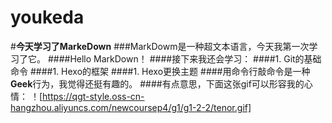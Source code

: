 # youkeda
#**今天学习了MarkeDown**
###MarkDowm是一种超文本语言，今天我第一次学习了它。
####Hello MarkDown！
####接下来我还会学习：
####1. Git的基础命令
####1. Hexo的框架
####1. Hexo更换主题
####用命令行敲命令是一种**Geek**行为，我觉得还挺有趣的。
####有点意思，下面这张gif可以形容我的心情：
！[https://qgt-style.oss-cn-hangzhou.aliyuncs.com/newcoursep4/g1/g1-2-2/tenor.gif]
